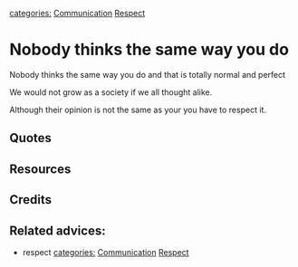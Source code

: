 [categories:](categories/index.md) [Communication](../categories/Communication.md) [Respect](../categories/Respect.md)
# Nobody thinks the same way you do

Nobody thinks the same way you do and that is totally normal and perfect

We would not grow as a society if we all thought alike.

Although their opinion is not the same as your you have to respect it.

## Quotes

## Resources

## Credits

## Related advices:

- respect
[categories:](categories/index.md) [Communication](../categories/Communication.md) [Respect](../categories/Respect.md)